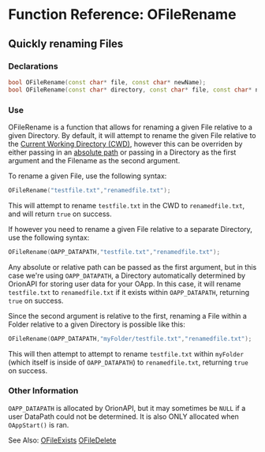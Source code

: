 # Function Reference: OFileRename
## Quickly renaming Files

### Declarations
```cpp
bool OFileRename(const char* file, const char* newName);
bool OFileRename(const char* directory, const char* file, const char* newName);
```
### Use
OFileRename is a function that allows for renaming a given File relative to a given Directory.
By default, it will attempt to rename the given File relative to the [Current Working Directory (CWD)](https://en.wikipedia.org/wiki/Working_directory),
however this can be overriden by either passing in an [absolute path](https://www.lifewire.com/absolute-and-relative-paths-3466467)
or passing in a Directory as the first argument and the Filename as the second argument.

To rename a given File, use the following syntax:
```cpp
OFileRename("testfile.txt","renamedfile.txt");
```
This will attempt to rename `testfile.txt` in the CWD to `renamedfile.txt`, and will return `true` on success.

If however you need to rename a given File relative to a separate Directory, use the following syntax:
```cpp
OFileRename(OAPP_DATAPATH,"testfile.txt","renamedfile.txt");
```
Any absolute or relative path can be passed as the first argument, but in this case we're using `OAPP_DATAPATH`, a Directory automatically determined by OrionAPI for storing user data for your OApp.
In this case, it will rename `testfile.txt` to `renamedfile.txt` if it exists within `OAPP_DATAPATH`, returning `true` on success.

Since the second argument is relative to the first, renaming a File within a Folder relative to a given Directory is possible like this:
```cpp
OFileRename(OAPP_DATAPATH,"myFolder/testfile.txt","renamedfile.txt");
```
This will then attempt to attempt to rename `testfile.txt` within `myFolder` (which itself is inside of `OAPP_DATAPATH`) to `renamedfile.txt`, returning `true` on success.

### Other Information
`OAPP_DATAPATH` is allocated by OrionAPI, but it may sometimes be `NULL` if a user DataPath could not be determined. It is also ONLY allocated when `OAppStart()` is ran.

See Also:
[OFileExists](https://github.com/RosettaHS/OrionAPI/blob/main/docs/Function%20Reference/OFileExists.md)
[OFileDelete](https://github.com/RosettaHS/OrionAPI/blob/main/docs/Function%20Reference/OFileDelete.md)
